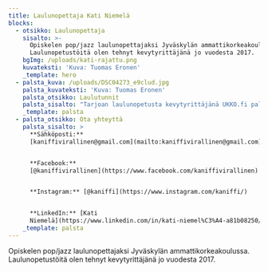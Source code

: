 ```yaml
---
title: Laulunopettaja Kati Niemelä
blocks:
  - otsikko: Laulunopettaja
    sisalto: >-
      Opiskelen pop/jazz laulunopettajaksi Jyväskylän ammattikorkeakoulussa.
      Laulunopetustöitä olen tehnyt kevytyrittäjänä jo vuodesta 2017. 
    bgImg: /uploads/kati-rajattu.png
    kuvateksti: 'Kuva: Tuomas Eronen'
    _template: hero
  - palsta_kuva: /uploads/DSC04273_e9clud.jpg
    palsta_kuvateksti: 'Kuva: Tuomas Eronen'
    palsta_otsikko: Laulutunnit
    palsta_sisalto: "Tarjoan laulunopetusta kevytyrittäjänä UKKO.fi palvelun kautta ja opetan kotonani Jyväskylässä. Toistaiseksi minulla ei ole kalenterissa aikaa uusille viikoittaisille oppilaille, mutta laita rohkeasti viestiä mikäli haluaisit tulla tunneille! Katsotaan sitten yhdessä mikä on toiveesi ja tarpeesi ja tehdään kalenteriin tilaa ☺\_Tunneillani haluan luoda positiivisen, innostavan ja turvallisen ilmapiirin oman instrumentin tutkimiseen ja opetteluun.\n\n> \"Todella rento ilmapiiri, tunneilla hyvä kannustus ja sen kautta uskaltaa yrittää itselleen vaikeita asioita.\" - Aapo\n\n**Tuntien peruuntuminen:**\n\nMikäli joudut perumaan tuntisi, ilmoitathan siitä viimeistään vuorokautta aiemmin. Myöhemmin perutusta tai ilmoittamattomasta poissaolosta veloitan normaalin tuntihinnan.\n"
    _template: palsta
  - palsta_otsikko: Ota yhteyttä
    palsta_sisalto: >
      **Sähköposti:**
      [kaniffivirallinen@gmail.com](mailto:kaniffivirallinen@gmail.com)


      **Facebook:**
      [@kaniffivirallinen](https://www.facebook.com/kaniffivirallinen)


      **Instagram:** [@kaniffi](https://www.instagram.com/kaniffi/)


      **LinkedIn:** [Kati
      Niemelä](https://www.linkedin.com/in/kati-niemel%C3%A4-a81b08250/)
    _template: palsta
---
```










Opiskelen pop/jazz laulunopettajaksi Jyväskylän ammattikorkeakoulussa. Laulunopetustöitä olen tehnyt kevytyrittäjänä jo vuodesta 2017. 
